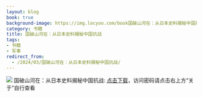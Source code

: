 ```yaml
---
layout: blog
book: true
background-image: https://img.locyoo.com/book国破山河在：从日本史料揭秘中国抗战.jpg
category: 书籍
title: 国破山河在：从日本史料揭秘中国抗战
tags:
- 书籍
- 军事
redirect_from:
  - /2024/03/国破山河在：从日本史料揭秘中国抗战/
---
```

![](https://img.locyoo.com/book国破山河在：从日本史料揭秘中国抗战.jpg)
国破山河在：从日本史料揭秘中国抗战: <a name = "ref1" href="https://089m.com/f/50983618-1272781283-3ee02d?p=3619">点击下载</a>，访问密码请点击右上方“关于”自行查看
